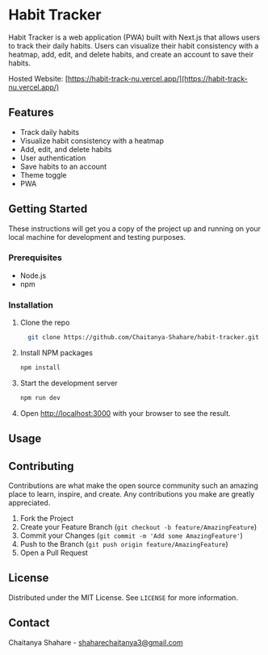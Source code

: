 # Habit Tracker

Habit Tracker is a web application (PWA) built with Next.js that allows users to
track their daily habits. Users can visualize their habit consistency with a
heatmap, add, edit, and delete habits, and create an account to save their
habits. 

Hosted Website: [https://habit-track-nu.vercel.app/](https://habit-track-nu.vercel.app/)

## Features

- Track daily habits
- Visualize habit consistency with a heatmap
- Add, edit, and delete habits
- User authentication
- Save habits to an account
- Theme toggle
- PWA

## Getting Started

These instructions will get you a copy of the project up and running on your
local machine for development and testing purposes.

### Prerequisites

- Node.js
- npm

### Installation

1. Clone the repo 
   ```bash 
	 git clone https://github.com/Chaitanya-Shahare/habit-tracker.git 
	 ```
2. Install NPM packages 
	 ```bash
	 npm install
	 ```
3. Start the development server 
	 ```bash
	 npm run dev
	 ```
4. Open [http://localhost:3000](http://localhost:3000) with your browser to see
the result.

## Usage

<!-- TODO - Add screenshots & video guide -->


## Contributing

Contributions are what make the open source community such an amazing place to
learn, inspire, and create. Any contributions you make are greatly appreciated.

1. Fork the Project
2. Create your Feature Branch (`git checkout -b feature/AmazingFeature`)
3. Commit your Changes (`git commit -m 'Add some AmazingFeature'`)
4. Push to the Branch (`git push origin feature/AmazingFeature`)
5. Open a Pull Request

## License

Distributed under the MIT License. See `LICENSE` for more information.

## Contact

Chaitanya Shahare - [shaharechaitanya3@gmail.com](mailto:shaharechaitanya3@gmail.com)

